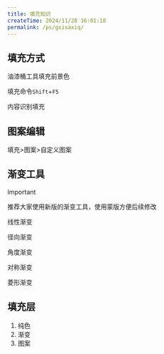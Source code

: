 ```yaml
---
title: 填充知识
createTime: 2024/11/28 16:01:18
permalink: /ps/gsisaxiq/
---
```

## 填充方式

油漆桶工具填充前景色

填充命令`Shift`+`F5`

内容识别填充

## 图案编辑

填充>图案>自定义图案

## 渐变工具

>[!important]
>
>推荐大家使用新版的渐变工具，使用蒙版方便后续修改

线性渐变

径向渐变

角度渐变

对称渐变

菱形渐变

## 填充层

1. 纯色
2. 渐变
3. 图案